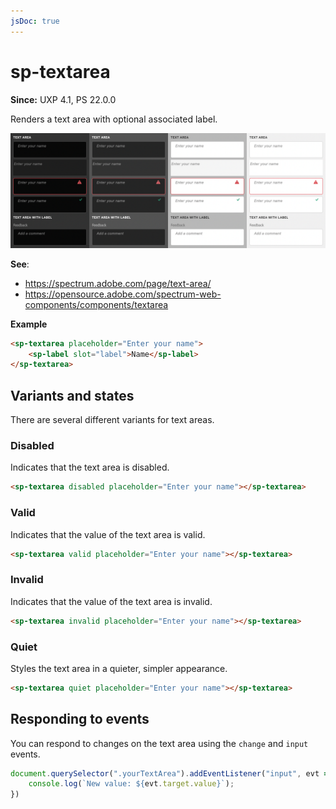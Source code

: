 ```yaml
---
jsDoc: true
---
```

# sp-textarea

**Since:** UXP 4.1, PS 22.0.0

Renders a text area with optional associated label.

![Text areas](../assets/sp-textarea.png)

**See**:
- https://spectrum.adobe.com/page/text-area/
- https://opensource.adobe.com/spectrum-web-components/components/textarea

**Example**

```html
<sp-textarea placeholder="Enter your name">
    <sp-label slot="label">Name</sp-label>
</sp-textarea>
```

## Variants and states

There are several different variants for text areas.

### Disabled

Indicates that the text area is disabled.

```html
<sp-textarea disabled placeholder="Enter your name"></sp-textarea>
```

### Valid

Indicates that the value of the text area is valid.

```html
<sp-textarea valid placeholder="Enter your name"></sp-textarea>
```

### Invalid

Indicates that the value of the text area is invalid.

```html
<sp-textarea invalid placeholder="Enter your name"></sp-textarea>
```

### Quiet

Styles the text area in a quieter, simpler appearance.

```html
<sp-textarea quiet placeholder="Enter your name"></sp-textarea>
```

## Responding to events

You can respond to changes on the text area using the `change` and `input` events.

```js
document.querySelector(".yourTextArea").addEventListener("input", evt => {
    console.log(`New value: ${evt.target.value}`);
})
```

